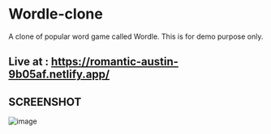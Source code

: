 # Wordle-clone

A clone of popular word game called Wordle. This is for demo purpose only.

## Live at : https://romantic-austin-9b05af.netlify.app/

## SCREENSHOT

![image](https://user-images.githubusercontent.com/33535523/158073515-16f32f1a-cd51-4722-ab03-629d4c7780bc.png)


